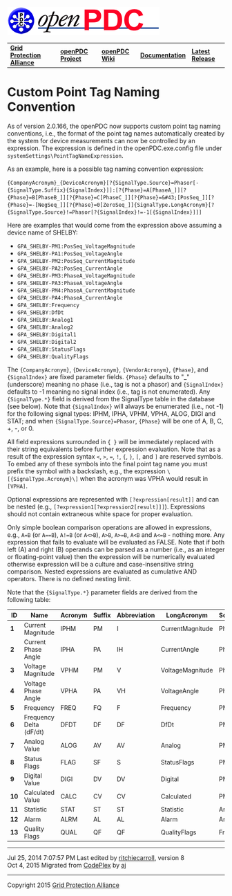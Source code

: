 [![The Open Source Phasor Data Concentrator](openPDC_Logo.png)](openPDC_Home.md "The Open Source Phasor Data Concentrator")

|   |   |   |   |   |
|---|---|---|---|---|
| **[Grid Protection Alliance](http://www.gridprotectionalliance.org "Grid Protection Alliance Home Page")** | **[openPDC Project](https://github.com/GridProtectionAlliance/openPDC "openPDC Project on GitHub")** | **[openPDC Wiki](openPDC_Home.md "openPDC Wiki Home Page")** | **[Documentation](openPDC_Documentation_Home.md "openPDC Documentation Home Page")** | **[Latest Release](https://github.com/GridProtectionAlliance/openPDC/releases "openPDC Releases Home Page")** |

# Custom Point Tag Naming Convention

As of version 2.0.166, the openPDC now supports custom point tag naming conventions, i.e., the format of the point tag names automatically created by the system for device measurements can now be controlled by an expression. The expression is defined in the openPDC.exe.config file under `systemSettings\PointTagNameExpression`.

As an example, here is a possible tag naming convention expression:

`{CompanyAcronym}_{DeviceAcronym}[?{SignalType.Source}=Phasor[-{SignalType.Suffix}{SignalIndex}]]:[?{Phase}=A[PhaseA_]][?{Phase}=B[PhaseB_]][?{Phase}=C[PhaseC_]][?{Phase}=&#43;[PosSeq_]][?{Phase}=-[NegSeq_]][?{Phase}=0[ZeroSeq_]]{SignalType.LongAcronym}[?{SignalType.Source}!=Phasor[?{SignalIndex}!=-1[{SignalIndex}]]]`

Here are examples that would come from the expression above assuming a device name of SHELBY:

- `GPA_SHELBY-PM1:PosSeq_VoltageMagnitude`
- `GPA_SHELBY-PA1:PosSeq_VoltageAngle`
- `GPA_SHELBY-PM2:PosSeq_CurrentMagnitude`
- `GPA_SHELBY-PA2:PosSeq_CurrentAngle`
- `GPA_SHELBY-PM3:PhaseA_VoltageMagnitude`
- `GPA_SHELBY-PA3:PhaseA_VoltageAngle`
- `GPA_SHELBY-PM4:PhaseA_CurrentMagnitude`
- `GPA_SHELBY-PA4:PhaseA_CurrentAngle`
- `GPA_SHELBY:Frequency`
- `GPA_SHELBY:DfDt`
- `GPA_SHELBY:Analog1`
- `GPA_SHELBY:Analog2`
- `GPA_SHELBY:Digital1`
- `GPA_SHELBY:Digital2`
- `GPA_SHELBY:StatusFlags`
- `GPA_SHELBY:QualityFlags`

The `{CompanyAcronym}`, `{DeviceAcronym}`, `{VendorAcronym}`, `{Phase}`, and `{SignalIndex}` are fixed parameter fields. `{Phase}` defaults to "_" (underscore) meaning no phase (i.e., tag is not a phasor) and `{SignalIndex}` defaults to -1 meaning no signal index (i.e., tag is not enumerated). Any `{SignalType.*}` field is derived from the SignalType table in the database (see below). Note that `{SignalIndex}` will always be enumerated (i.e., not -1) for the following signal types: IPHM, IPHA, VPHM, VPHA, ALOG, DIGI and STAT; and when `{SignalType.Source}=Phasor`, `{Phase}` will be one of A, B, C, +, -, or 0.

All field expressions surrounded in `{ }` will be immediately replaced with their string equivalents before further expression evaluation. Note that as a result of the expression syntax `<`, `>`, `=`, `!`, `{`, `}`, `[`, and `]` are reserved symbols. To embed any of these symbols into the final point tag name you must prefix the symbol with a backslash, e.g., the expression `\[{SignalType.Acronym}\]` when the acronym was VPHA would result in `[VPHA]`.

Optional expressions are represented with `[?expression[result]]` and can be nested (e.g., `[?expression1[?expression2[result]]]`). Expressions should not contain extraneous white space for proper evaluation.

Only simple boolean comparison operations are allowed in expressions, e.g., `A=B` (or `A==B`), `A!=B` (or `A<>B`), `A>B`, `A>=B`, `A<B` and `A<=B` - nothing more. Any expression that fails to evaluate will be evaluated as FALSE. Note that if both left (A) and right (B) operands can be parsed as a number (i.e., as an integer or floating-point value) then the expression will be numerically evaluated otherwise expression will be a culture and case-insensitive string comparison. Nested expressions are evaluated as cumulative AND operators. There is no defined nesting limit.
 
Note that the `{SignalType.*}` parameter fields are derived from the following table:

| **ID** | **Name** | **Acronym** | **Suffix** | **Abbreviation** | **LongAcronym** | **Source** | **EngineeringUnits** |
| ------ | -------- | ----------- | ---------- | ---------------- | --------------- | ---------- | -------------------- |
| **1** | Current Magnitude | IPHM | PM | I | CurrentMagnitude | Phasor | Amps |
| **2** | Current Phase Angle | IPHA | PA | IH | CurrentAngle | Phasor | Degrees |
| **3** | Voltage Magnitude | VPHM | PM | V | VoltageMagnitude | Phasor | Volts |
| **4** | Voltage Phase Angle | VPHA | PA | VH | VoltageAngle | Phasor | Degrees |
| **5** | Frequency | FREQ | FQ | F | Frequency | PMU | Hz |
| **6** | Frequency Delta (dF/dt) | DFDT | DF | DF | DfDt | PMU |    |
| **7** | Analog Value | ALOG | AV | AV | Analog | PMU |    |
| **8** | Status Flags | FLAG | SF | S | StatusFlags | PMU |    |
| **9** | Digital Value | DIGI | DV | DV | Digital | PMU |    |
| **10** | Calculated Value | CALC | CV | CV | Calculated | PMU |    |
| **11** | Statistic | STAT | ST | ST | Statistic | Any |    |
| **12** | Alarm | ALRM | AL | AL | Alarm | Any |    |
| **13** | Quality Flags | QUAL | QF | QF | QualityFlags | Frame |    |

---

Jul 25, 2014 7:07:57 PM Last edited by [ritchiecarroll](https://github.com/ritchiecarroll), version 8  
Oct 4, 2015 Migrated from [CodePlex](http://openpdc.codeplex.com/wikipage?title=Custom%20Point%20Tag%20Naming%20Convention) by [aj](https://github.com/ajstadlin)

---

Copyright 2015 [Grid Protection Alliance](http://www.gridprotectionalliance.org)